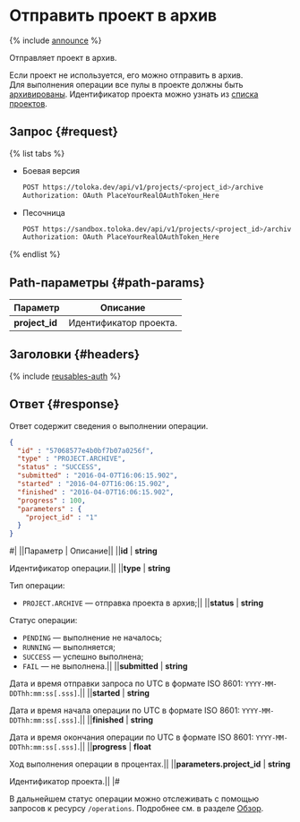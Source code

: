# Отправить проект в архив

{% include [announce](../_includes/announce.md) %}

Отправляет проект в архив.

Если проект не используется, его можно отправить в архив. Для выполнения операции все пулы в проекте должны быть [архивированы](archive-pool.md). Идентификатор проекта можно узнать из [списка проектов](get-prj-list.md).

## Запрос {#request}

{% list tabs %}

- Боевая версия

    ```bash
    POST https://toloka.dev/api/v1/projects/<project_id>/archive
    Authorization: OAuth PlaceYourRealOAuthToken_Here
    ```

- Песочница

    ```bash
    POST https://sandbox.toloka.dev/api/v1/projects/<project_id>/archive
    Authorization: OAuth PlaceYourRealOAuthToken_Here
    ```

{% endlist %}

## Path-параметры {#path-params}

Параметр | Описание
----- | -----
**project_id** | Идентификатор проекта.

## Заголовки {#headers}

{% include [reusables-auth](../_includes/reusables/id-reusables/auth.md) %}

## Ответ {#response}

Ответ содержит сведения о выполнении операции.

```json
{
  "id" : "57068577e4b0bf7b07a0256f",
  "type" : "PROJECT.ARCHIVE",
  "status" : "SUCCESS",
  "submitted" : "2016-04-07T16:06:15.902",
  "started" : "2016-04-07T16:06:15.902",
  "finished" : "2016-04-07T16:06:15.902",
  "progress" : 100,
  "parameters" : {
    "project_id" : "1"
  }
}
```

#|
||Параметр | Описание||
||**id** | **string**

Идентификатор операции.||
||**type** | **string**

Тип операции:

- `PROJECT.ARCHIVE` — отправка проекта в архив;||
||**status** | **string**

Статус операции:

- `PENDING` — выполнение не началось;
- `RUNNING` — выполняется;
- `SUCCESS` — успешно выполнена;
- `FAIL` — не выполнена.||
||**submitted** | **string**

Дата и время отправки запроса по UTC в формате ISO 8601: `YYYY-MM-DDThh:mm:ss[.sss]`.||
||**started** | **string**

Дата и время начала операции по UTC в формате ISO 8601: `YYYY-MM-DDThh:mm:ss[.sss]`.||
||**finished** | **string**

Дата и время окончания операции по UTC в формате ISO 8601: `YYYY-MM-DDThh:mm:ss[.sss]`.||
||**progress** | **float**

Ход выполнения операции в процентах.||
||**parameters.project_id** | **string**

Идентификатор проекта.||
|#

В дальнейшем статус операции можно отслеживать с помощью запросов к ресурсу `/operations`. Подробнее см. в разделе [Обзор](operations.md).